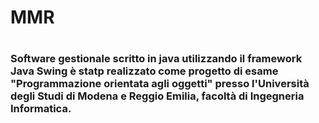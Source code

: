 # MMR
#
### Software gestionale scritto in java utilizzando il framework Java Swing è statp realizzato come progetto di esame "Programmazione orientata agli oggetti" presso l'Università degli Studi di Modena e Reggio Emilia, facoltà di Ingegneria Informatica. 
